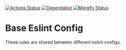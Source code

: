 [![Actions Status](https://github.com/developer239/code-quality-eslint-config-base/workflows/CI/badge.svg)](https://github.com/developer239/code-quality-eslint-config-base/actions?query=workflow%3A%22CI%22)
[![Dependabot](https://badgen.net/dependabot/developer239/code-quality-eslint-config-base/223893935?icon=dependabot)](https://dependabot.com/)
[![Mergify Status](https://img.shields.io/endpoint.svg?url=https://gh.mergify.io/badges/developer239/code-quality-eslint-config-base&style=flat)](https://mergify.io)

# Base Eslint Config

These rules are shared between different eslint configs.
